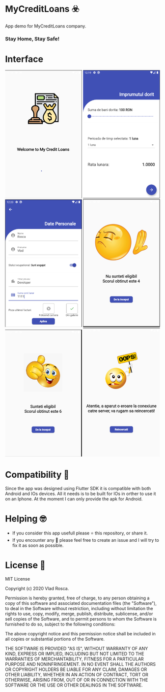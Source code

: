 # MyCreditLoans :biohazard:
App demo for MyCreditLoans company.
### Stay Home, Stay Safe!

# Interface
<img src="https://raw.githubusercontent.com/VladRoscaDev/my_credit_loans/master/images/1.PNG" width="250">
<img src="https://raw.githubusercontent.com/VladRoscaDev/my_credit_loans/master/images/2.png" width="250">
<img src="https://raw.githubusercontent.com/VladRoscaDev/my_credit_loans/master/images/3.png" width="250">
<img src="https://raw.githubusercontent.com/VladRoscaDev/my_credit_loans/master/images/4.png" width="250">
<img src="https://raw.githubusercontent.com/VladRoscaDev/my_credit_loans/master/images/5.png" width="250">
<img src="https://raw.githubusercontent.com/VladRoscaDev/my_credit_loans/master/images/6.png" width="250">



# Compatibility :iphone:
Since the app was designed using Flutter SDK it is compatible with both Android and IOs devices. All it needs is to be built for IOs in orther to use it on an Iphone.
At the moment I can only provide the apk for Android. 
 
 

# Helping :nerd_face:
- If you consider this app usefull please :star: this repository, or share it.
- If you encounter any :bug: please feel free to create an issue and I will try to fix it as soon as possible.


# License :scroll:
MIT License

Copyright (c) 2020 Vlad Rosca.

Permission is hereby granted, free of charge, to any person obtaining a copy
of this software and associated documentation files (the "Software"), to deal
in the Software without restriction, including without limitation the rights
to use, copy, modify, merge, publish, distribute, sublicense, and/or sell
copies of the Software, and to permit persons to whom the Software is
furnished to do so, subject to the following conditions:

The above copyright notice and this permission notice shall be included in all
copies or substantial portions of the Software.

THE SOFTWARE IS PROVIDED "AS IS", WITHOUT WARRANTY OF ANY KIND, EXPRESS OR
IMPLIED, INCLUDING BUT NOT LIMITED TO THE WARRANTIES OF MERCHANTABILITY,
FITNESS FOR A PARTICULAR PURPOSE AND NONINFRINGEMENT. IN NO EVENT SHALL THE
AUTHORS OR COPYRIGHT HOLDERS BE LIABLE FOR ANY CLAIM, DAMAGES OR OTHER
LIABILITY, WHETHER IN AN ACTION OF CONTRACT, TORT OR OTHERWISE, ARISING FROM,
OUT OF OR IN CONNECTION WITH THE SOFTWARE OR THE USE OR OTHER DEALINGS IN THE
SOFTWARE.
